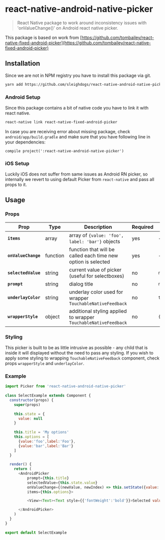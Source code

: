 # react-native-android-native-picker
> React Native package to work around inconsistency issues with 'onValueChange()' on Android react native picker.

This package is based on work from [https://github.com/tombailey/react-native-fixed-android-picker](https://github.com/tombailey/react-native-fixed-android-picker)

## Installation
Since we are not in NPM registry you have to install this package via git.

```bash
yarn add https://github.com/sleighdogs/react-native-android-native-picker.git#master
```

### Android Setup

Since this package contains a bit of native code you have to link it with react native.
```bash
react-native link react-native-fixed-android-picker
```

In case you are receiving error about missing package, check `android/app/build.gradle` and make sure that you have following line in your dependencies:

```
compile project(':react-native-android-native-picker')
```

### iOS Setup
Luckily iOS does not suffer from same issues as Android RN picker, so internally we revert to using default Picker from `react-native` and pass all props to it.

## Usage

### Props

|Prop|Type|Description|Required|Default|
|---|---|---|---|---|
|**`items`**|array|array of `{value: 'foo', label: 'bar'}` objects|yes|-|
|**`onValueChange`**|function|function that will be called each time new option is selected|yes|-|
|**`selectedValue`**|string|current value of picker (useful for selectboxes)|no|`null`|
|**`prompt`**|string|dialog title|no|`null`|
|**`underlayColor`**|string|underlay color used for wrapper `TouchableNativeFeedback`|no|`transparent`|
|**`wrapperStyle`**|object|additional styling applied to wrapper `TouchableNativeFeedback`|no|`{}`|

### Styling
This picker is built to be as little intrusive as possible - any child that is inside it will displayed without the need to pass any styling. If you wish to apply some styling to wrapping `TouchableNativeFeedback` component, check props `wrapperStyle` and `underlayColor`.

### Example
```js
import Picker from 'react-native-android-native-picker'
 
class SelectExample extends Component {
  constructor(props) {
    super(props)
	
    this.state = {
      value: null
    }
	
    this.title = 'My options'
    this.options = [
      {value:'foo',label:'Foo'},
      {value:'bar',label:'Bar'}
    ]
  }
  
  render() {
    return (
      <AndroidPicker
          prompt={this.title}
          selectedValue={this.state.value}
          onValueChange={(newValue, newIndex) => this.setState({value: newValue})}
          items={this.options}>

          <View><Text><Text style={{'fontWeight':'bold'}}>Selected value:</Text> {this.state.value}</Text></View>

      </AndroidPicker>
    )
  }
}
 
export default SelectExample
```

